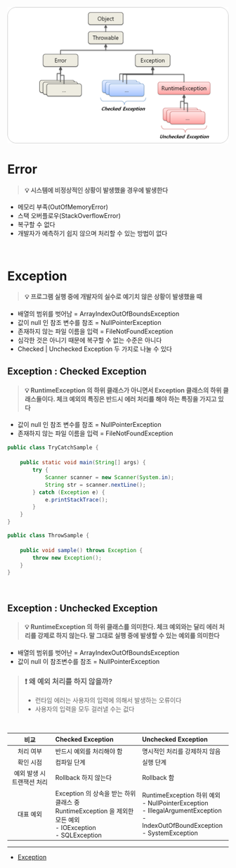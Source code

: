 <div align="center">

![img.png](../🔲%20Image%20🔲/Java/Exception-예외의%20종류.png)

</div>

# Error

> #### 💡 시스템에 비정상적인 상황이 발생했을 경우에 발생한다

* 메모리 부족(OutOfMemoryError)
* 스택 오버플로우(StackOverflowError)
* 복구할 수 없다
* 개발자가 예측하기 쉽지 않으며 처리할 수 있는 방법이 없다

<br>

# Exception

> #### 💡 프로그램 실행 중에 개발자의 실수로 예기치 않은 상황이 발생했을 때

* 배열의 범위를 벗어남 = ArrayIndexOutOfBoundsException
* 값이 null 인 참조 변수를 참조 = NullPointerException
* 존재하지 않는 파일 이름을 입력 = FileNotFoundException
* 심각한 것은 아니기 때문에 복구할 수 없는 수준은 아니다
* Checked | Unchecked Exception 두 가지로 나눌 수 있다

## Exception : Checked Exception

> #### 💡 RuntimeException 의 하위 클래스가 아니면서 Exception 클래스의 하위 클래스들이다. 체크 예외의 특징은 반드시 에러 처리를 해야 하는 특징을 가지고 있다

* 값이 null 인 참조 변수를 참조 = NullPointerException
* 존재하지 않는 파일 이름을 입력 = FileNotFoundException

```java
public class TryCatchSample {
    
    public static void main(String[] args) {
        try {
            Scanner scanner = new Scanner(System.in);
            String str = scanner.nextLine();
        } catch (Exception e) {
            e.printStackTrace();
        }
    }
}
```

```java
public class ThrowSample {

    public void sample() throws Exception {
        throw new Exception();
    }
}
```

<br>

## Exception : Unchecked Exception
> #### 💡 RuntimeException 의 하위 클래스를 의미한다. 체크 예외와는 달리 에러 처리를 강제로 하지 않는다. 말 그대로 실행 중에 발생할 수 있는 예외를 의미한다

* 배열의 범위를 벗어난 = ArrayIndexOutOfBoundsException
* 값이 null 이 참조변수를 참조 = NullPointerException

> ### ❗ 왜 예외 처리를 하지 않을까?
> * 런타임 에러는 사용자의 입력에 의해서 발생하는 오류이다
> * 사용자의 입력을 모두 걸러낼 수는 겂다

<br>

|       비교        | Checked Exception                                                                                 | Unchecked Exception                                                                                                                   |
|:---------------:|:--------------------------------------------------------------------------------------------------|:--------------------------------------------------------------------------------------------------------------------------------------|
|      처리 여부      | 반드시 예외를 처리해야 함                                                                                    | 명시적인 처리를 강제하지 않음                                                                                                                      |
|      확인 시점      | 컴파일 단계                                                                                            | 실행 단계                                                                                                                                 |
| 예외 발생 시 트랜잭션 처리 | Rollback 하지 않는다                                                                                   | Rollback 함                                                                                                                            |
|      대표 예외      | Exception 의 상속을 받는 하위 클래스 중<br/>RuntimeException 을 제외한 모든 예외<br/>- IOException<br/>- SQLException | RuntimeException 하위 예외<br/>- NullPointerException<br/>- IllegalArgumentException<br/>- IndexOutOfBoundException<br/>- SystemException |





---
* [Exception](https://devlog-wjdrbs96.tistory.com/351)